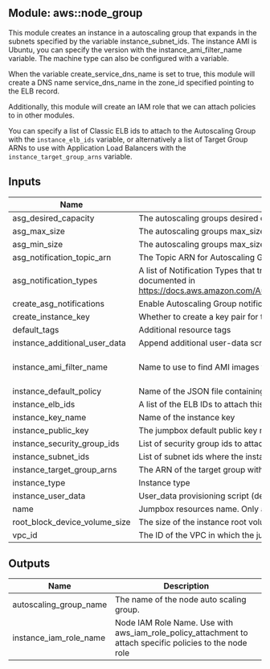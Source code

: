 ## Module: aws::node_group

This module creates an instance in a autoscaling group that expands
in the subnets specified by the variable instance_subnet_ids. The instance
AMI is Ubuntu, you can specify the version with the instance_ami_filter_name
variable. The machine type can also be configured with a variable.

When the variable create_service_dns_name is set to true, this module
will create a DNS name service_dns_name in the zone_id specified pointing
to the ELB record.

Additionally, this module will create an IAM role that we can attach
policies to in other modules.

You can specify a list of Classic ELB ids to attach to the Autoscaling Group
with the `instance_elb_ids` variable, or alternatively a list of Target Group ARNs
to use with Application Load Balancers with the `instance_target_group_arns` variable.


## Inputs

| Name | Description | Type | Default | Required |
|------|-------------|:----:|:-----:|:-----:|
| asg_desired_capacity | The autoscaling groups desired capacity | string | `1` | no |
| asg_max_size | The autoscaling groups max_size | string | `1` | no |
| asg_min_size | The autoscaling groups max_size | string | `1` | no |
| asg_notification_topic_arn | The Topic ARN for Autoscaling Group notifications to be sent to | string | `` | no |
| asg_notification_types | A list of Notification Types that trigger Autoscaling Group notifications. Acceptable values are documented in https://docs.aws.amazon.com/AutoScaling/latest/APIReference/API_NotificationConfiguration.html | list | `<list>` | no |
| create_asg_notifications | Enable Autoscaling Group notifications | string | `true` | no |
| create_instance_key | Whether to create a key pair for the instance launch configuration | string | `false` | no |
| default_tags | Additional resource tags | map | `<map>` | no |
| instance_additional_user_data | Append additional user-data script | string | `` | no |
| instance_ami_filter_name | Name to use to find AMI images for the instance | string | `ubuntu/images/hvm-ssd/ubuntu-trusty-14.04-amd64-server-*` | no |
| instance_default_policy | Name of the JSON file containing the default IAM role policy for the instance | string | `default_policy.json` | no |
| instance_elb_ids | A list of the ELB IDs to attach this ASG to | list | `<list>` | no |
| instance_key_name | Name of the instance key | string | - | yes |
| instance_public_key | The jumpbox default public key material | string | `` | no |
| instance_security_group_ids | List of security group ids to attach to the ASG | list | - | yes |
| instance_subnet_ids | List of subnet ids where the instance can be deployed | list | - | yes |
| instance_target_group_arns | The ARN of the target group with which to register targets. | list | `<list>` | no |
| instance_type | Instance type | string | `t2.micro` | no |
| instance_user_data | User_data provisioning script (default user_data.sh in module directory) | string | `user_data.sh` | no |
| name | Jumpbox resources name. Only alphanumeric characters and hyphens allowed | string | - | yes |
| root_block_device_volume_size | The size of the instance root volume in gigabytes | string | `20` | no |
| vpc_id | The ID of the VPC in which the jumpbox is created | string | - | yes |

## Outputs

| Name | Description |
|------|-------------|
| autoscaling_group_name | The name of the node auto scaling group. |
| instance_iam_role_name | Node IAM Role Name. Use with aws_iam_role_policy_attachment to attach specific policies to the node role |

